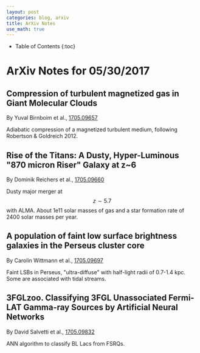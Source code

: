 ```yaml
---
layout: post
categories: blog, arxiv
title: ArXiv Notes
use_math: true
---
```


* Table of Contents
{:toc}


# ArXiv Notes for 05/30/2017

## Compression of turbulent magnetized gas in Giant Molecular Clouds

By Yuval Birnboim et al., [1705.09657](https://arxiv.org/abs/1705.09657)

Adiabatic compression of a magnetized turbulent medium, following Robertson & Goldreich 2012.

## Rise of the Titans: A Dusty, Hyper-Luminous "870 micron Riser" Galaxy at z~6

By Dominik Reichers et al., [1705.09660](https://arxiv.org/abs/1705.09660)

Dusty major merger at $$z\sim 5.7$$ with ALMA. About 1e11 solar masses of gas and a star formation rate of 2400 solar masses per year.

## A population of faint low surface brightness galaxies in the Perseus cluster core

By Carolin Wittmann et al., [1705.09697](https://arxiv.org/abs/1705.09697)

Faint LSBs in Perseus, "ultra-diffuse" with half-light radii of 0.7-1.4 kpc. Some are associated with tidal streams.

## 3FGLzoo. Classifying 3FGL Unassociated Fermi-LAT Gamma-ray Sources by Artificial Neural Networks

By David Salvetti et al., [1705.09832](https://arxiv.org/abs/1705.09832)

ANN algorithm to classify BL Lacs from FSRQs.